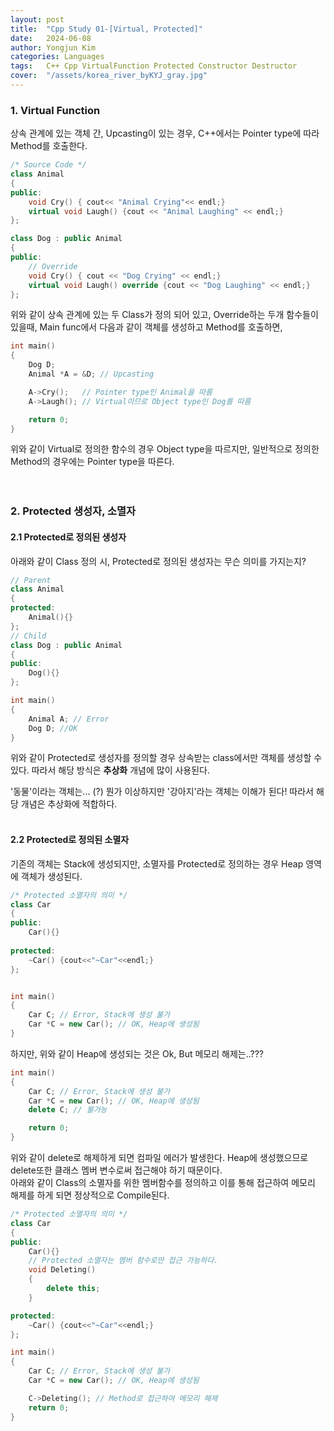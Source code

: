 ```yaml
---
layout: post
title:  "Cpp Study 01-[Virtual, Protected]"
date:   2024-06-08
author: Yongjun Kim
categories: Languages
tags:	C++ Cpp VirtualFunction Protected Constructor Destructor
cover:  "/assets/korea_river_byKYJ_gray.jpg"
---
```



### 1. Virtual Function
상속 관계에 있는 객체 간, Upcasting이 있는 경우, C++에서는 Pointer type에 따라 Method를 호출한다.

```Cpp
/* Source Code */
class Animal
{
public:
    void Cry() { cout<< "Animal Crying"<< endl;}
    virtual void Laugh() {cout << "Animal Laughing" << endl;}
};

class Dog : public Animal
{
public:
    // Override
    void Cry() { cout << "Dog Crying" << endl;}
    virtual void Laugh() override {cout << "Dog Laughing" << endl;}
};

```

위와 같이 상속 관계에 있는 두 Class가 정의 되어 있고, Override하는 두개 함수들이 있을때, Main func에서 다음과 같이 객체를 생성하고 Method를 호출하면,

```Cpp
int main()
{
    Dog D;
    Animal *A = &D; // Upcasting

    A->Cry();   // Pointer type인 Animal을 따름
    A->Laugh(); // Virtual이므로 Object type인 Dog를 따름

    return 0;
}
```
위와 같이 Virtual로 정의한 함수의 경우 Object type을 따르지만, 일반적으로 정의한 Method의 경우에는 Pointer type을 따른다.
<br><br><br>

### 2. Protected 생성자, 소멸자
#### 2.1 Protected로 정의된 생성자
아래와 같이 Class 정의 시, Protected로 정의된 생성자는 무슨 의미를 가지는지?

```Cpp
// Parent
class Animal
{
protected:
    Animal(){}
};
// Child
class Dog : public Animal
{
public:
    Dog(){}
};

int main()
{
    Animal A; // Error
    Dog D; //OK
}
```
위와 같이 Protected로 생성자를 정의할 경우 상속받는 class에서만 객체를 생성할 수 있다. 따라서 해당 방식은 __추상화__ 개념에 많이 사용된다.<br>

'동물'이라는 객체는... (?) 뭔가 이상하지만 '강아지'라는 객체는 이해가 된다! 따라서 해당 개념은 추상화에 적합하다.
<br><br>

#### 2.2 Protected로 정의된 소멸자
기존의 객체는 Stack에 생성되지만, 소멸자를 Protected로 정의하는 경우 Heap 영역에 객체가 생성된다.

```Cpp
/* Protected 소멸자의 의미 */
class Car
{
public:
    Car(){}
    
protected:
    ~Car() {cout<<"~Car"<<endl;}
};


int main()
{
    Car C; // Error, Stack에 생성 불가
    Car *C = new Car(); // OK, Heap에 생성됨
}
```
하지만, 위와 같이 Heap에 생성되는 것은 Ok, But 메모리 해제는..???
```Cpp
int main()
{
    Car C; // Error, Stack에 생성 불가
    Car *C = new Car(); // OK, Heap에 생성됨
    delete C; // 불가능

    return 0;
}
```
위와 같이 delete로 해제하게 되면 컴파일 에러가 발생한다. Heap에 생성했으므로 delete또한 클래스 멤버 변수로써 접근해야 하기 때문이다.<br>
아래와 같이 Class의 소멸자를 위한 멤버함수를 정의하고 이를 통해 접근하여 메모리 해제를 하게 되면 정상적으로 Compile된다.

```Cpp
/* Protected 소멸자의 의미 */
class Car
{
public:
    Car(){}
    // Protected 소멸자는 멤버 함수로만 접근 가능하다.
    void Deleting()
    {
        delete this;
    }

protected:
    ~Car() {cout<<"~Car"<<endl;}
};

int main()
{
    Car C; // Error, Stack에 생성 불가
    Car *C = new Car(); // OK, Heap에 생성됨

    C->Deleting(); // Method로 접근하여 메모리 해제
    return 0;
}
```